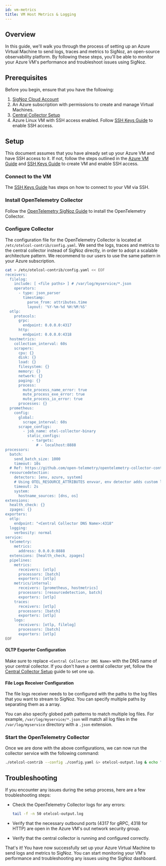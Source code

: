 ```yaml
---
id: vm-metrics
title: VM Host Metrics & Logging
---
```


## Overview

In this guide, we'll walk you through the process of setting up an Azure Virtual Machine to send  logs, traces and metrics to SigNoz, an open-source observability platform. By following these steps, you'll be able to monitor your Azure VM's performance and troubleshoot issues using SigNoz.

## Prerequisites

Before you begin, ensure that you have the following:

1. [SigNoz Cloud Account](https://signoz.io/teams/)
2. An Azure subscription with permissions to create and manage Virtual Machines.
3. [Central Collector Setup](../../bootstrapping/collector-setup)
4. Azure Linux VM with SSH access enabled. Follow [SSH Keys Guide](https://learn.microsoft.com/en-us/azure/virtual-machines/ssh-keys-portal) to enable SSH access.

## Setup

This document assumes that you have already set up your Azure VM and have SSH access to it. If not, follow the steps outlined in the [Azure VM Guide](https://learn.microsoft.com/en-us/azure/virtual-machines/linux/quick-create-portal?tabs=ubuntu#create-virtual-machine) and [SSH Keys Guide](https://learn.microsoft.com/en-us/azure/virtual-machines/ssh-keys-portal) to create VM and enable SSH access.

### Connect to the VM
The [SSH Keys Guide](https://learn.microsoft.com/en-us/azure/virtual-machines/ssh-keys-portal#connect-to-the-vm) has steps on how to connect to your VM via SSH.

### Install OpenTelemetry Collector

Follow the [OpenTelemetry SigNoz Guide](https://signoz.io/docs/tutorial/opentelemetry-binary-usage-in-virtual-machine/) to install the OpenTelemetry Collector. 

### Configure Collector

The configuration file for the OpenTelemetry Collector is located at `/etc/otelcol-contrib/config.yaml`. We send the logs, traces and metrics to the central collector instead of SigNoz directly, in order to adopt a scalable architecture pattern. We recommend to our users to use the same pattern in your Azure subscription.

```bash
cat > /etc/otelcol-contrib/config.yaml << EOF
receivers:
  filelog:
    include: [ <file paths> ] # /var/log/myservice/*.json 
    operators:
      - type: json_parser
        timestamp:
          parse_from: attributes.time
          layout: '%Y-%m-%d %H:%M:%S'
  otlp:
    protocols:
      grpc:
        endpoint: 0.0.0.0:4317
      http:
        endpoint: 0.0.0.0:4318
  hostmetrics:
    collection_interval: 60s
    scrapers:
      cpu: {}
      disk: {}
      load: {}
      filesystem: {}
      memory: {}
      network: {}
      paging: {}
      process:
        mute_process_name_error: true
        mute_process_exe_error: true
        mute_process_io_error: true
      processes: {}
  prometheus:
    config:
      global:
        scrape_interval: 60s
      scrape_configs:
        - job_name: otel-collector-binary
          static_configs:
            - targets:
              # - localhost:8888
processors:
  batch:
    send_batch_size: 1000
    timeout: 10s
  # Ref: https://github.com/open-telemetry/opentelemetry-collector-contrib/blob/main/processor/resourcedetectionprocessor/README.md
  resourcedetection:
    detectors: [env, azure, system] 
    # Using OTEL_RESOURCE_ATTRIBUTES envvar, env detector adds custom labels.
    timeout: 2s
    system:
      hostname_sources: [dns, os] 
extensions:
  health_check: {}
  zpages: {}
exporters:
  otlp:
    endpoint: "<Central Collector DNS Name>:4318"
  logging:
    verbosity: normal
service:
  telemetry:
    metrics:
      address: 0.0.0.0:8888
  extensions: [health_check, zpages]
  pipelines:
    metrics:
      receivers: [otlp]
      processors: [batch]
      exporters: [otlp]
    metrics/internal:
      receivers: [prometheus, hostmetrics]
      processors: [resourcedetection, batch]
      exporters: [otlp]
    traces:
      receivers: [otlp]
      processors: [batch]
      exporters: [otlp]
    logs:
      receivers: [otlp, filelog]
      processors: [batch]
      exporters: [otlp]
EOF
```

#### OLTP Exporter Configuration
Make sure to replace `<Central Collector DNS Name>` with the DNS name of your central collector. If you don't have a central collector yet, follow the [Central Collector Setup](../../bootstrapping/collector-setup) guide to set one up.

#### File Logs Receiver Configuration
The file logs receiver needs to be configured with the paths to the log files that you want to stream to SigNoz. You can specify multiple paths by separating them as a array.

You can also specify globed path patterns to match multiple log files. For example, `/var/log/myservice/*.json` will match all log files in the `/var/log/myservice` directory with a `.json` extension.

### Start the OpenTelemetry Collector

Once we are done with the above configurations, we can now run the collector service with the following command:

```bash
./otelcol-contrib --config ./config.yaml &> otelcol-output.log & echo "$!" > otel-pid
```

## Troubleshooting

If you encounter any issues during the setup process, here are a few troubleshooting steps:

- Check the OpenTelemetry Collector logs for any errors:
    
    ```bash
    tail -f -n 50 otelcol-output.log 
    ```
- Verify that the necessary outbound ports (4317 for gRPC, 4318 for HTTP) are open in the Azure VM's out network security group.
- Verify that the central collector is running and configured correctly.

That's it! You have now successfully set up your Azure Virtual Machine to send logs and metrics to SigNoz. You can start monitoring your VM's performance and troubleshooting any issues using the SigNoz dashboard.
